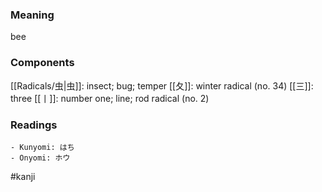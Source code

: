 ### Meaning

bee

### Components

[[Radicals/虫|虫]]: insect; bug; temper [[夂]]: winter radical (no. 34) [[三]]: three [[丨]]: number one; line; rod radical (no. 2)

### Readings

```
- Kunyomi: はち
- Onyomi: ホウ
```

#kanji